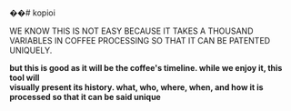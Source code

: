 ��# kopioi

WE KNOW THIS IS NOT EASY BECAUSE IT TAKES A THOUSAND VARIABLES IN COFFEE PROCESSING SO THAT IT CAN BE PATENTED UNIQUELY. 

<b> but this is good as it will be the coffee's timeline. while we enjoy it, this tool will<br> visually present its history. what, who, where, when, and how it is processed so that it can be said unique  </b>

